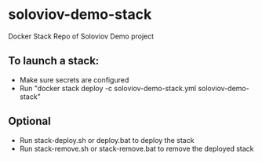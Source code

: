 # soloviov-demo-stack
Docker Stack Repo of Soloviov Demo project

## To launch a stack:
* Make sure secrets are configured
* Run "docker stack deploy -c soloviov-demo-stack.yml soloviov-demo-stack"

## Optional
* Run stack-deploy.sh or deploy.bat to deploy the stack
* Run stack-remove.sh or stack-remove.bat to remove the deployed stack
